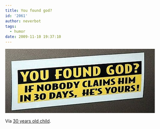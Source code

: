 ```yaml
---
title: You found god?
id: '2061'
author: neverbot
tags:
  - humor
date: 2009-11-10 19:37:10
---
```


![200911101936.jpg](./you-found-god/200911101936.jpg)

Vía [30 years old child](http://jhulyjohns.tumblr.com/post/238550332/hoshi-konaini-clairefisher-strepitupido).